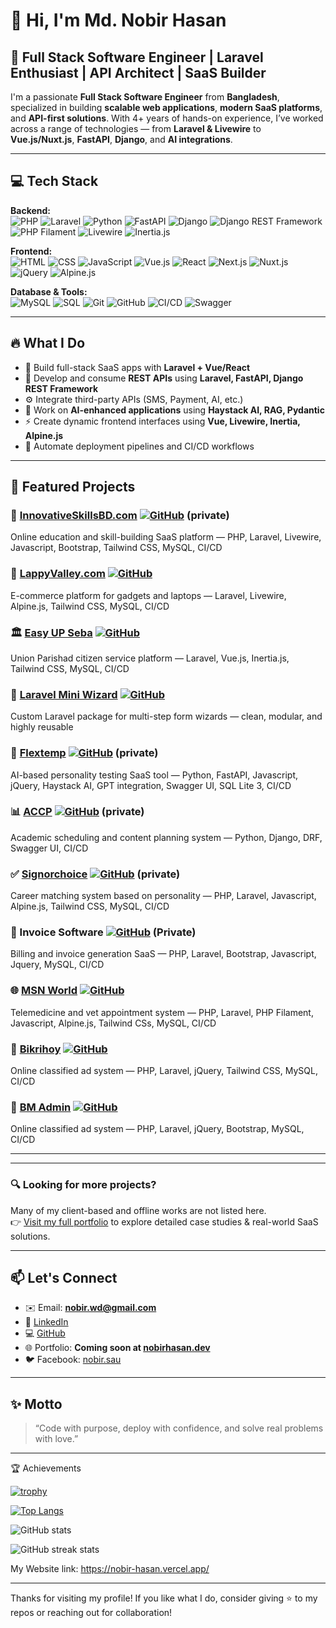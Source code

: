# 👋 Hi, I'm Md. Nobir Hasan

## 🚀 Full Stack Software Engineer | Laravel Enthusiast | API Architect | SaaS Builder

I'm a passionate **Full Stack Software Engineer** from **Bangladesh**, specialized in building **scalable web applications**, **modern SaaS platforms**, and **API-first solutions**. With 4+ years of hands-on experience, I’ve worked across a range of technologies — from **Laravel & Livewire** to **Vue.js/Nuxt.js**, **FastAPI**, **Django**, and **AI integrations**.

---

## 💻 Tech Stack

**Backend:**  
![PHP](https://img.shields.io/badge/-PHP-777?style=flat&logo=php) ![Laravel](https://img.shields.io/badge/-Laravel-red?style=flat&logo=laravel) ![Python](https://img.shields.io/badge/-Python-3776AB?style=flat&logo=python) ![FastAPI](https://img.shields.io/badge/-FastAPI-009688?style=flat&logo=fastapi) ![Django](https://img.shields.io/badge/-Django-092E20?style=flat&logo=django) ![Django REST Framework](https://img.shields.io/badge/-DRF-ff1709?style=flat&logo=django) ![PHP Filament](https://img.shields.io/badge/-FilamentPHP-4e5d94?style=flat) ![Livewire](https://img.shields.io/badge/-Livewire-blueviolet?style=flat) ![Inertia.js](https://img.shields.io/badge/-Inertia.js-3c3c3c?style=flat)

**Frontend:**  
![HTML](https://img.shields.io/badge/-HTML5-E34F26?style=flat&logo=html5) ![CSS](https://img.shields.io/badge/-CSS3-1572B6?style=flat&logo=css3) ![JavaScript](https://img.shields.io/badge/-JavaScript-F7DF1E?style=flat&logo=javascript) ![Vue.js](https://img.shields.io/badge/-Vue.js-4FC08D?style=flat&logo=vue.js) ![React](https://img.shields.io/badge/-React-61DAFB?style=flat&logo=react) ![Next.js](https://img.shields.io/badge/-Next.js-black?style=flat&logo=next.js) ![Nuxt.js](https://img.shields.io/badge/-Nuxt.js-00C58E?style=flat&logo=nuxt.js) ![jQuery](https://img.shields.io/badge/-jQuery-0769AD?style=flat&logo=jquery) ![Alpine.js](https://img.shields.io/badge/-Alpine.js-8BC0D0?style=flat)

**Database & Tools:**  
![MySQL](https://img.shields.io/badge/-MySQL-4479A1?style=flat&logo=mysql) ![SQL](https://img.shields.io/badge/-SQL-003B57?style=flat&logo=database) ![Git](https://img.shields.io/badge/-Git-F05032?style=flat&logo=git) ![GitHub](https://img.shields.io/badge/-GitHub-181717?style=flat&logo=github) ![CI/CD](https://img.shields.io/badge/-CI%2FCD-0A0A0A?style=flat&logo=github-actions) ![Swagger](https://img.shields.io/badge/-Swagger-85EA2D?style=flat&logo=swagger)

---

## 🔥 What I Do

- 🔧 Build full-stack SaaS apps with **Laravel + Vue/React**
- 🔗 Develop and consume **REST APIs** using **Laravel, FastAPI, Django REST Framework**
- ⚙️ Integrate third-party APIs (SMS, Payment, AI, etc.)
- 🧠 Work on **AI-enhanced applications** using **Haystack AI, RAG, Pydantic**
- ⚡ Create dynamic frontend interfaces using **Vue, Livewire, Inertia, Alpine.js**
- 🚀 Automate deployment pipelines and CI/CD workflows

---

## 🌟 Featured Projects

### 🚀 [InnovativeSkillsBD.com](https://innovativeskillsbd.com)  [![GitHub](https://img.shields.io/badge/🔗%20GitHub-181717?style=flat&logo=github)](https://github.com/Innovative-Skills-Ltd/innovativeskills-bd) (private)
Online education and skill-building SaaS platform — PHP, Laravel, Livewire, Javascript, Bootstrap, Tailwind CSS, MySQL, CI/CD

### 🛒 [LappyValley.com](https://lappyvalley.com) [![GitHub](https://img.shields.io/badge/🔗%20GitHub-181717?style=flat&logo=github)](https://github.com/md-nobir-hasan/Lappy-Valley)
E-commerce platform for gadgets and laptops — Laravel, Livewire, Alpine.js, Tailwind CSS, MySQL, CI/CD

### 🏛️ [Easy UP Seba](https://github.com/md-nobir-hasan/easy-up-seba) [![GitHub](https://img.shields.io/badge/🔗%20GitHub-181717?style=flat&logo=github)](https://github.com/md-nobir-hasan/easy-up-seba)
Union Parishad citizen service platform — Laravel, Vue.js, Inertia.js, Tailwind CSS, MySQL, CI/CD

### 🧩 [Laravel Mini Wizard](https://github.com/md-nobir-hasan/laravel-mini-wizard) [![GitHub](https://img.shields.io/badge/🔗%20GitHub-181717?style=flat&logo=github)](https://github.com/md-nobir-hasan/laravel-mini-wizard)
Custom Laravel package for multi-step form wizards — clean, modular, and highly reusable

### 🧠 [Flextemp](https://personalitytest.innovativeskillsbd.com/) [![GitHub](https://img.shields.io/badge/🔗%20GitHub-181717?style=flat&logo=github)](https://github.com/md-nobir-hasan/fastapi-personality-test) (private)
AI-based personality testing SaaS tool — Python, FastAPI, Javascript, jQuery, Haystack AI, GPT integration, Swagger UI, SQL Lite 3, CI/CD

### 📊 [ACCP](https://accp.mibpromotions.com/) [![GitHub](https://img.shields.io/badge/🔗%20GitHub-181717?style=flat&logo=github)](https://github.com/Innovative-Skills-Ltd/Accp-Backend) (private)
Academic scheduling and content planning system — Python, Django, DRF, Swagger UI, CI/CD

### ✅ [Signorchoice](https://signorchoice.com/) [![GitHub](https://img.shields.io/badge/🔗%20GitHub-181717?style=flat&logo=github)](https://github.com/md-nobir-hasan/signorchoice) (private)
Career matching system based on personality — PHP, Laravel, Javascript, Alpine.js, Tailwind CSS, MySQL, CI/CD

### 🧾 Invoice Software [![GitHub](https://img.shields.io/badge/🔗%20GitHub-181717?style=flat&logo=github)](https://github.com/md-nobir-hasan/invoice-software) (Private)
Billing and invoice generation SaaS — PHP, Laravel, Bootstrap, Javascript, Jquery, MySQL, CI/CD

### 🌐 [MSN World](https://msnworld.net/) [![GitHub](https://img.shields.io/badge/🔗%20GitHub-181717?style=flat&logo=github)](https://github.com/md-nobir-hasan/msnworld.net)
Telemedicine and vet appointment system — PHP, Laravel, PHP Filament, Javascript, Alpine.js, Tailwind CSs, MySQL, CI/CD

### 📁 [Bikrihoy](https://bikrihoy.com/) [![GitHub](https://img.shields.io/badge/🔗%20GitHub-181717?style=flat&logo=github)](https://github.com/md-nobir-hasan/bikrihoy.com)
Online classified ad system — PHP, Laravel, jQuery, Tailwind CSS, MySQL, CI/CD


### 📁 [BM Admin](https://ads.e-businessclinic.com/) [![GitHub](https://img.shields.io/badge/🔗%20GitHub-181717?style=flat&logo=github)](https://github.com/md-nobir-hasan/bm-admin)
Online classified ad system — PHP, Laravel, jQuery, Bootstrap, MySQL, CI/CD



---

---

### 🔍 Looking for more projects?

Many of my client-based and offline works are not listed here.  
👉 [Visit my full portfolio](https://nobir-hasan.vercel.app) to explore detailed case studies & real-world SaaS solutions.

---

## 📫 Let's Connect

- ✉️ Email: **nobir.wd@gmail.com**  
- 💼 [LinkedIn](https://www.linkedin.com/in/md-nobir-hasan)  
- 💻 [GitHub](https://github.com/md-nobir-hasan)  
- 🌐 Portfolio: **Coming soon at [nobirhasan.dev](https://nobirhasan.dev)**  
- 🐦 Facebook: [nobir.sau](https://www.facebook.com/nobir.sau)

---

## ✨ Motto

> “Code with purpose, deploy with confidence, and solve real problems with love.”





---



🏆 Achievements

[![trophy](https://github-profile-trophy.vercel.app/?username=Md-Nobir-Hasan)](https://github.com/ryo-ma/github-profile-trophy)

[![Top Langs](https://github-readme-stats.vercel.app/api/top-langs/?username=Md-Nobir-Hasan)](https://github.com/anuraghazra/github-readme-stats)

![GitHub stats](https://github-readme-stats.vercel.app/api?username=Md-Nobir-Hasan&show_icons=true)  


![GitHub streak stats](https://github-readme-streak-stats.herokuapp.com/?user=Md-Nobir-Hasan)  


My Website link: https://nobir-hasan.vercel.app/

---

Thanks for visiting my profile! If you like what I do, consider giving ⭐ to my repos or reaching out for collaboration!
